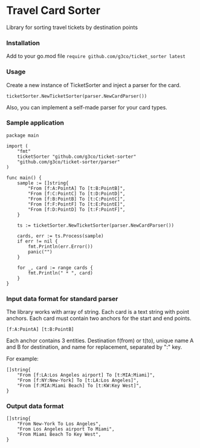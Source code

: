# Travel Card Sorter

Library for sorting travel tickets by destination points

### Installation

Add to your go.mod file
`require github.com/g3co/ticket_sorter latest`

### Usage

Create a new instance of TicketSorter and inject a parser for the card.

```ticketSorter.NewTicketSorter(parser.NewCardParser())```

Also, you can implement a self-made parser for your card types.

### Sample application
```
package main

import (
	"fmt"
	ticketSorter "github.com/g3co/ticket-sorter"
	"github.com/g3co/ticket-sorter/parser"
)

func main() {
	sample := []string{
		"From [f:A:PointА] To [t:B:PointB]",
		"From [f:C:PointC] To [t:D:PointD]",
		"From [f:B:PointB] To [t:C:PointC]",
		"From [f:F:PointF] To [t:E:PointE]",
		"From [f:D:PointD] To [t:F:PointF]",
	}

	ts := ticketSorter.NewTicketSorter(parser.NewCardParser())

	cards, err := ts.Process(sample)
	if err != nil {
		fmt.Println(err.Error())
		panic("")
	}

	for _, card := range cards {
		fmt.Println(" * ", card)
	}
}
```

### Input data format for standard parser
The library works with array of string. Each card is a text string with point anchors.
Each card must contain two anchors for the start and end points.

`[f:A:PointА] [t:B:PointB]`

Each anchor contains 3 entities. 
Destination f(from) or t(to), unique name A and B for destination, 
and name for replacement, separated by ":" key. 

For example:
```
[]string{
    "From [f:LA:Los Angeles airport] To [t:MIA:Miami]",
    "From [f:NY:New-York] To [t:LA:Los Angeles]",
    "From [f:MIA:Miami Beach] To [t:KW:Key West]",
}
```

### Output data format
```
[]string{
    "From New-York To Los Angeles",
    "From Los Angeles airport To Miami",
    "From Miami Beach To Key West",
}
```